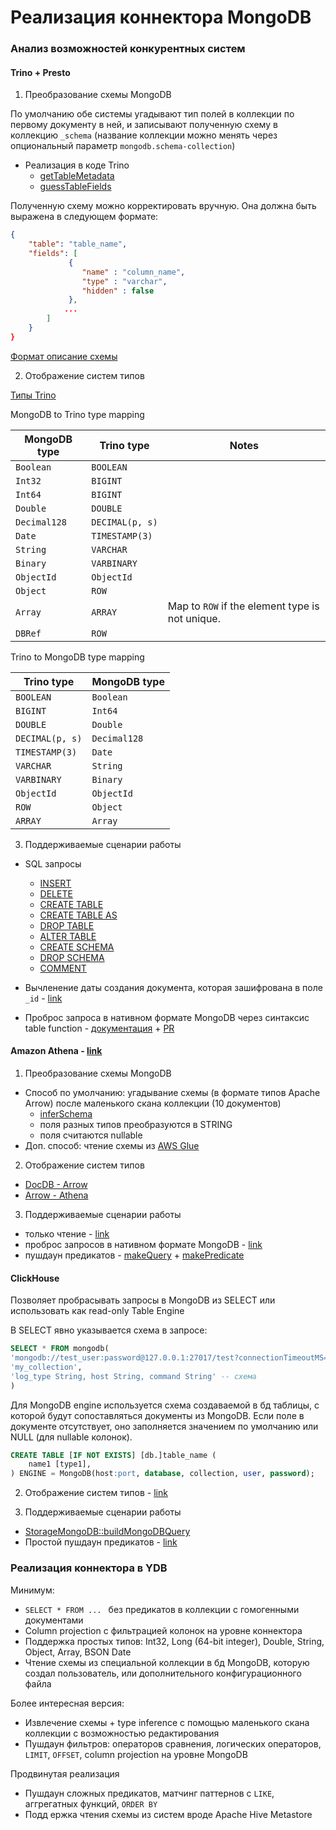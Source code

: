 # Реализация коннектора MongoDB

### Анализ возможностей конкурентных систем

#### Trino + Presto

1. Преобразование схемы MongoDB

По умолчанию обе системы угадывают тип полей в коллекции по первому документу в ней, и записывают полученную схему в коллекцию `_schema` (название коллекции можно менять через опциональный параметр `mongodb.schema-collection`)

- Реализация в коде Trino
	- [getTableMetadata](https://github.com/trinodb/trino/blob/ae96ba108799ed3a16340f26da4775bf50bcc641/plugin/trino-mongodb/src/main/java/io/trino/plugin/mongodb/MongoSession.java#L782)
	- [guessTableFields](https://github.com/trinodb/trino/blob/ae96ba108799ed3a16340f26da4775bf50bcc641/plugin/trino-mongodb/src/main/java/io/trino/plugin/mongodb/MongoSession.java#L877)

Полученную схему можно корректировать вручную.
Она должна быть выражена в следующем формате:

```json
{
    "table": "table_name",
    "fields": [
             {
                "name" : "column_name",
                "type" : "varchar",
                "hidden" : false
             },
            ...
        ]
    }
}
```

[Формат описание схемы](https://trino.io/docs/current/connector/mongodb.html#table-definition)

2. Отображение систем типов
 
 [Типы Trino](https://trino.io/docs/current/language/types.html#language-types--page-root)

MongoDB to Trino type mapping

|MongoDB type|Trino type|Notes|
|---|---|---|
|`Boolean`|`BOOLEAN`||
|`Int32`|`BIGINT`||
|`Int64`|`BIGINT`||
|`Double`|`DOUBLE`||
|`Decimal128`|`DECIMAL(p, s)`||
|`Date`|`TIMESTAMP(3)`||
|`String`|`VARCHAR`||
|`Binary`|`VARBINARY`||
|`ObjectId`|`ObjectId`||
|`Object`|`ROW`||
|`Array`|`ARRAY`|Map to `ROW` if the element type is not unique.|
|`DBRef`|`ROW`||

Trino to MongoDB type mapping

|Trino type|MongoDB type|
|---|---|
|`BOOLEAN`|`Boolean`|
|`BIGINT`|`Int64`|
|`DOUBLE`|`Double`|
|`DECIMAL(p, s)`|`Decimal128`|
|`TIMESTAMP(3)`|`Date`|
|`VARCHAR`|`String`|
|`VARBINARY`|`Binary`|
|`ObjectId`|`ObjectId`|
|`ROW`|`Object`|
|`ARRAY`|`Array`|


3. Поддерживаемые сценарии работы

- SQL запросы
	- [INSERT](https://trino.io/docs/current/sql/insert.html)
	- [DELETE](https://trino.io/docs/current/sql/delete.html)
	- [CREATE TABLE](https://trino.io/docs/current/sql/create-table.html)
	- [CREATE TABLE AS](https://trino.io/docs/current/sql/create-table-as.html)
	- [DROP TABLE](https://trino.io/docs/current/sql/drop-table.html)
	- [ALTER TABLE](https://trino.io/docs/current/sql/alter-table.html)
	- [CREATE SCHEMA](https://trino.io/docs/current/sql/create-schema.html)
	- [DROP SCHEMA](https://trino.io/docs/current/sql/drop-schema.html)
	- [COMMENT](https://trino.io/docs/current/sql/comment.html)

- Вычленение даты создания документа, которая зашифрована в поле `_id` - [link](https://trino.io/docs/current/connector/mongodb.html#objectid)
- Проброс запроса в нативном формате MongoDB через синтаксис table function - [документация](https://trino.io/docs/current/connector/mongodb.html#table-functions) + [PR](https://github.com/trinodb/trino/pull/14535)

#### Amazon Athena - [link](https://docs.aws.amazon.com/athena/latest/ug/connectors-docdb.html)

1. Преобразование схемы MongoDB

- Способ по умолчанию: угадывание схемы (в формате типов Apache Arrow) после маленького скана коллекции (10 документов)
	- [inferSchema](https://github.com/awslabs/aws-athena-query-federation/blob/78732deb5c6432c4e526a51a3c663c7f2356a6bf/athena-docdb/src/main/java/com/amazonaws/athena/connectors/docdb/SchemaUtils.java#L72)
	- поля разных типов преобразуются в STRING
	- поля считаются nullable
- Доп. способ: чтение схемы из [AWS Glue](https://docs.aws.amazon.com/athena/latest/ug/connectors-docdb.html#connectors-docdb-setting-up-databases-and-tables-in-aws-glue)

2. Отображение систем типов 

- [DocDB - Arrow](https://docs.aws.amazon.com/athena/latest/ug/connectors-docdb.html#connectors-docdb-data-type-support) 
- [Arrow - Athena](https://github.com/awslabs/aws-athena-query-federation/wiki/Supported-Data-Types)

3. Поддерживаемые сценарии работы

- только чтение - [link](https://docs.aws.amazon.com/athena/latest/ug/connect-to-a-data-source.html)
- проброс запросов в нативном формате MongoDB - [link](https://docs.aws.amazon.com/athena/latest/ug/connectors-docdb.html#connectors-docdb-passthrough-queries)
- пушдаун предикатов - [makeQuery](https://github.com/awslabs/aws-athena-query-federation/blob/c65b448bd60b58759ced6729eb08a6d4776f9988/athena-docdb/src/main/java/com/amazonaws/athena/connectors/docdb/QueryUtils.java#L111) + [makePredicate](https://github.com/awslabs/aws-athena-query-federation/blob/c65b448bd60b58759ced6729eb08a6d4776f9988/athena-docdb/src/main/java/com/amazonaws/athena/connectors/docdb/QueryUtils.java#L131)

#### ClickHouse

Позволяет пробрасывать запросы в MongoDB из SELECT или использовать как read-only Table Engine

В SELECT явно указывается схема в запросе:

```sql
SELECT * FROM mongodb(
'mongodb://test_user:password@127.0.0.1:27017/test?connectionTimeoutMS=10000',
'my_collection',
'log_type String, host String, command String' -- схема
)
```

Для MongoDB engine используется схема создаваемой в бд таблицы, с которой будут сопоставляться документы из MongoDB. Если поле в документе отсутствует, оно заполняется значением по умолчанию или NULL (для nullable колонок).

```sql
CREATE TABLE [IF NOT EXISTS] [db.]table_name (
    name1 [type1],  
) ENGINE = MongoDB(host:port, database, collection, user, password);
```

2. Отображение систем типов - [link](https://clickhouse.com/docs/en/engines/table-engines/integrations/mongodb#types-mappings)

3. Поддерживаемые сценарии работы

- [StorageMongoDB::buildMongoDBQuery](https://github.com/ClickHouse/ClickHouse/blob/2b87bff7340b70a1d212ad28c6faabf2e797612c/src/Storages/StorageMongoDB.cpp#L280)
- Простой пушдаун предикатов - [link](https://clickhouse.com/docs/en/engines/table-engines/integrations/mongodb#supported-clauses)

### Реализация коннектора в YDB

Минимум: 
- `SELECT * FROM ... ` без предикатов в коллекции с гомогенными документами
- Column projection с фильтрацией колонок на уровне коннектора
- Поддержка простых типов: Int32, Long (64-bit integer), Double, String, Object, Array, BSON Date
- Чтение схемы из специальной коллекции в бд MongoDB, которую создал пользователь, или дополнительного конфигурационного файла

Более интересная версия:
- Извлечение схемы + type inference с помощью маленького скана коллекции с возможностью редактирования
- Пушдаун фильтров: операторов сравнения, логических операторов, `LIMIT`, `OFFSET`, column projection на уровне MongoDB

Продвинутая реализация
- Пушдаун сложных предикатов, матчинг паттернов с `LIKE`, аггрегатных функций, `ORDER BY`
- Подд
ержка чтения схемы из систем вроде Apache Hive Metastore

